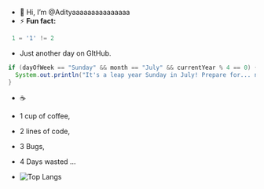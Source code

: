 - 👋 Hi, I’m @Adityaaaaaaaaaaaaaaa
- ⚡ **Fun fact:**
```java
 1 = '1' != 2
 ```
- Just another day on GItHub. 
```java
if (dayOfWeek == "Sunday" && month == "July" && currentYear % 4 == 0) {
  System.out.println("It's a leap year Sunday in July! Prepare for... nothing special.");
}
```
- ☕️ 
- 1 cup of coffee,
- 2 lines of code,
- 3 Bugs,
- 4 Days wasted ...

- ![Top Langs](https://github-readme-stats.vercel.app/api/top-langs/?username=Adityaaaaaaaaaaaaaaa&layout=compact&theme=synthwave&langs_count=8)

<!---
Adityaaaaaaaaaaaaaaa/Adityaaaaaaaaaaaaaaa is a ✨ special ✨ repository because its `README.md` (this file) appears on your GitHub profile.
You can click the Preview link to take a look at your changes.
--->
